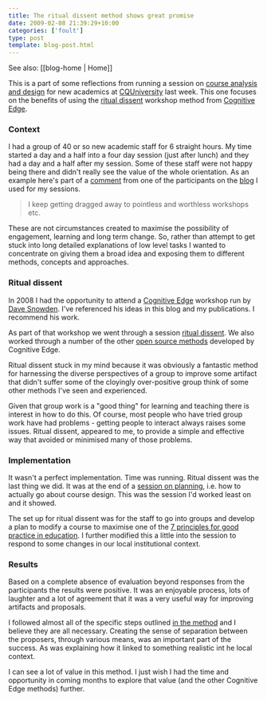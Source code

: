 ```yaml
---
title: The ritual dissent method shows great promise
date: 2009-02-08 21:39:29+10:00
categories: ['foult']
type: post
template: blog-post.html
---
```


See also: [[blog-home | Home]]

This is a part of some reflections from running a session on [course analysis and design](/blog2/2009/01/30/using-a-blog-for-course-design-foult-sessions/) for new academics at [CQUniversity](http://www.cqu.edu.au/) last week. This one focuses on the benefits of using the [ritual dissent](http://www.cognitive-edge.com/method.php?mid=46) workshop method from [Cognitive Edge](http://www.cognitive-edge.com/).

### Context

I had a group of 40 or so new academic staff for 6 straight hours. My time started a day and a half into a four day session (just after lunch) and they had a day and a half after my session. Some of these staff were not happy being there and didn't really see the value of the whole orientation. As an example here's part of a [comment](http://coursedesign.wordpress.com/introduction/who-are-we-what-questions-do-we-have/#comment-8) from one of the participants on the [blog](http://coursedesign.wordpress.com/) I used for my sessions.

> I keep getting dragged away to pointless and worthless workshops etc.

These are not circumstances created to maximise the possibility of engagement, learning and long term change. So, rather than attempt to get stuck into long detailed explanations of low level tasks I wanted to concentrate on giving them a broad idea and exposing them to different methods, concepts and approaches.

### Ritual dissent

In 2008 I had the opportunity to attend a [Cognitive Edge](http://www.cognitive-edge.com/) workshop run by [Dave Snowden](http://www.cognitive-edge.com/blogs/dave/). I've referenced his ideas in this blog and my publications. I recommend his work.

As part of that workshop we went through a session [ritual dissent](http://www.cognitive-edge.com/method.php?mid=46). We also worked through a number of the other [open source methods](http://www.cognitive-edge.com/method.php) developed by Cognitive Edge.

Ritual dissent stuck in my mind because it was obviously a fantastic method for harnessing the diverse perspectives of a group to improve some artifact that didn't suffer some of the cloyingly over-positive group think of some other methods I've seen and experienced.

Given that group work is a "good thing" for learning and teaching there is interest in how to do this. Of course, most people who have tried group work have had problems - getting people to interact always raises some issues. Ritual dissent, appeared to me, to provide a simple and effective way that avoided or minimised many of those problems.

### Implementation

It wasn't a perfect implementation. Time was running. Ritual dissent was the last thing we did. It was at the end of a [session on planning](http://coursedesign.wordpress.com/planning/), i.e. how to actually go about course design. This was the session I'd worked least on and it showed.

The set up for ritual dissent was for the staff to go into groups and develop a plan to modify a course to maximise one of the [7 principles for good practice in education](http://www.tltgroup.org/programs/seven.html). I further modified this a little into the session to respond to some changes in our local institutional context.

### Results

Based on a complete absence of evaluation beyond responses from the participants the results were positive. It was an enjoyable process, lots of laughter and a lot of agreement that it was a very useful way for improving artifacts and proposals.

I followed almost all of the specific steps outlined [in the method](http://www.cognitive-edge.com/method.php?mid=46) and I believe they are all necessary. Creating the sense of separation between the proposers, through various means, was an important part of the success. As was explaining how it linked to something realistic int he local context.

I can see a lot of value in this method. I just wish I had the time and opportunity in coming months to explore that value (and the other Cognitive Edge methods) further.
